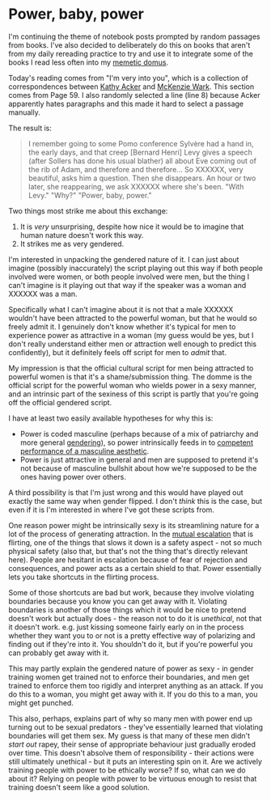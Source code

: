 # Power, baby, power

I'm continuing the theme of notebook posts prompted by random passages from books. I've also decided to deliberately do this on books that aren't from my daily rereading practice to try and use it to integrate some of the books I read less often into my [memetic domus](https://notebook.drmaciver.com/posts/2020-04-13-11:35.html).

Today's reading comes from "I'm very into you", which is a collection of correspondences between [Kathy Acker](https://en.wikipedia.org/wiki/Kathy_Acker) and [McKenzie Wark](https://en.wikipedia.org/wiki/McKenzie_Wark). This section comes from Page 59. I also randomly selected a line (line 8) because Acker apparently hates paragraphs and this made it hard to select a passage manually.

The result is:

> I remember going to some Pomo conference Sylvère had a hand in, the early days, and that creep [Bernard Henri] Levy gives a speech (after Sollers has done his usual blather) all about Eve coming out of the rib of Adam, and therefore and therefore... So XXXXXX, very beautiful, asks him a question. Then she disappears. An hour or two later, she reappearing, we ask XXXXXX where she's been. "With Levy." "Why?" "Power, baby, power."

Two things most strike me about this exchange:

1. It is *very* unsurprising, despite how nice it would be to imagine that human nature doesn't work this way.
2. It strikes me as very gendered.

I'm interested in unpacking the gendered nature of it. I can just about imagine (possibly inaccurately) the script playing out this way if both people involved were women, or both people involved were men, but the thing I can't imagine is it playing out that way if the speaker was a woman and XXXXXX was a man.

Specifically what I can't imagine about it is not that a male XXXXXX wouldn't have been attracted to the powerful woman, but that he would so freely admit it. I genuinely don't know whether it's typical for men to experience power as attractive in a woman (my guess would be yes, but I don't really understand either men or attraction well enough to predict this confidently), but it definitely feels off script for men to *admit* that.

My impression is that the official cultural script for men being attracted to powerful women is that it's a shame/submission thing. The domme is the official script for the powerful woman who wields power in a sexy manner, and an intrinsic part of the sexiness of this script is partly that you're going off the official gendered script.

I have at least two easily available hypotheses for why this is:

* Power is coded masculine (perhaps because of a mix of patriarchy and more general [gendering](https://www.drmaciver.com/2019/09/gendering/)), so power intrinsically feeds in to [competent performance of a masculine aesthetic](https://notebook.drmaciver.com/posts/2020-03-27-08:18.html).
* Power is just attractive in general and men are supposed to pretend it's not because of masculine bullshit about how we're supposed to be the ones having power over others.

A third possibility is that I'm just wrong and this would have played out exactly the same way when gender flipped. I don't *think* this is the case, but even if it is I'm interested in where I've got these scripts from.

One reason power might be intrinsically sexy is its streamlining nature for a lot of the process of generating attraction. In the [mutual escalation](https://notebook.drmaciver.com/posts/2020-03-31-09:52.html) that is flirting, one of the things that slows it down is a safety aspect - not so much physical safety (also that, but that's not the thing that's directly relevant here). People are hesitant in escalation because of fear of rejection and consequences, and power acts as a certain shield to that. Power essentially lets you take shortcuts in the flirting process.

Some of those shortcuts are bad but work, because they involve violating boundaries because you know you can get away with it. Violating boundaries is another of those things which it would be nice to pretend doesn't work but actually does - the reason not to do it is *unethical*, not that it doesn't work. e.g. just kissing someone fairly early on in the process whether they want you to or not is a pretty effective way of polarizing and finding out if they're into it. You shouldn't do it, but if you're powerful you can probably get away with it.

This may partly explain the gendered nature of power as sexy - in gender training women get trained not to enforce their boundaries, and men get trained to enforce them too rigidly and interpret anything as an attack. If you do this to a woman, you might get away with it. If you do this to a man, you might get punched.

This also, perhaps, explains part of why so many men with power end up turning out to be sexual predators - they've essentially learned that violating boundaries will get them sex. My guess is that many of these men didn't *start out* rapey, their sense of appropriate behaviour just gradually eroded over time. This doesn't absolve them of responsibility - their actions were still ultimately unethical - but it puts an interesting spin on it. Are we actively training people with power to be ethically worse? If so, what can we do about it? Relying on people with power to be virtuous enough to resist that training doesn't seem like a good solution.
